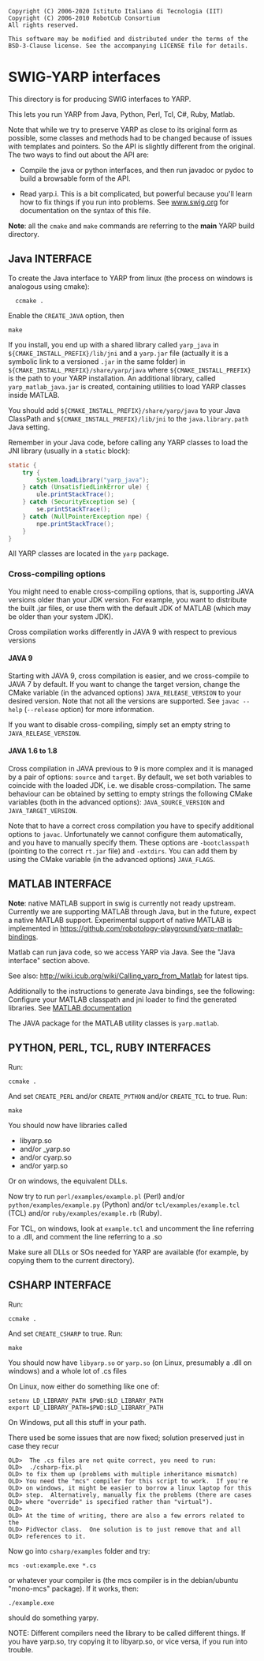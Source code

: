```
Copyright (C) 2006-2020 Istituto Italiano di Tecnologia (IIT)
Copyright (C) 2006-2010 RobotCub Consortium
All rights reserved.

This software may be modified and distributed under the terms of the
BSD-3-Clause license. See the accompanying LICENSE file for details.
```

# SWIG-YARP interfaces

This directory is for producing SWIG interfaces to YARP.

This lets you run YARP from Java, Python, Perl, Tcl, C#, Ruby, Matlab.

Note that while we try to preserve YARP as close to its original form
as possible, some classes and methods had to be changed because
of issues with templates and pointers.  So the API is slightly
different from the original.  The two ways to find out about the API
are:

- Compile the java or python interfaces, and then run javadoc
   or pydoc to build a browsable form of the API.

- Read yarp.i.  This is a bit complicated, but powerful because you'll
   learn how to fix things if you run into problems.  See www.swig.org
   for documentation on the syntax of this file.


**Note**: all the `cmake` and `make` commands are referring to the **main** YARP build directory.

## Java INTERFACE

To create the Java interface to YARP from linux
(the process on windows is analogous using cmake):

```
  ccmake .
```

Enable the `CREATE_JAVA` option, then

```
make
```

If you install, you end up with a shared library called `yarp_java` in
`${CMAKE_INSTALL_PREFIX}/lib/jni`
and a `yarp.jar` file (actually it is a symbolic link to a versioned `.jar` in the same folder)
in `${CMAKE_INSTALL_PREFIX}/share/yarp/java`
where `${CMAKE_INSTALL_PREFIX}` is the path to your YARP installation.
An additional library, called `yarp_matlab_java.jar` is created, containing utilities to load YARP
classes inside MATLAB.

You should add `${CMAKE_INSTALL_PREFIX}/share/yarp/java` to your Java ClassPath and
`${CMAKE_INSTALL_PREFIX}/lib/jni` to the `java.library.path` Java setting.

Remember in your Java code, before calling any YARP classes to load the JNI library (usually in a `static` block):

```java
static {
    try {
        System.loadLibrary("yarp_java");
    } catch (UnsatisfiedLinkError ule) {
        ule.printStackTrace();
    } catch (SecurityException se) {
        se.printStackTrace();
    } catch (NullPointerException npe) {
        npe.printStackTrace();
    }
}
```

All YARP classes are located in the `yarp` package.

### Cross-compiling options

You might need to enable cross-compiling options, that is, supporting JAVA versions older than your JDK version.
For example, you want to distribute the built .jar files, or use them with the default JDK of MATLAB (which may be older than your system JDK).

Cross compilation works differently in JAVA 9 with respect to previous versions

#### JAVA 9
Starting with JAVA 9, cross compilation is easier, and we cross-compile to JAVA 7 by default.
If you want to change the target version, change the CMake variable (in the advanced options)
`JAVA_RELEASE_VERSION` to your desired version. Note that not all the versions are supported.
See `javac --help` (`--release` option) for more information.

If you want to disable cross-compiling, simply set an empty string to `JAVA_RELEASE_VERSION`.

#### JAVA 1.6 to 1.8

Cross compilation in JAVA previous to 9 is more complex and it is managed by a pair of options: `source` and `target`.
By default, we set both variables to coincide with the loaded JDK, i.e. we disable cross-compilation.
The same behaviour can be obtained by setting to empty strings the following CMake variables (both in the advanced options):
`JAVA_SOURCE_VERSION` and `JAVA_TARGET_VERSION`.

Note that to have a correct cross compilation you have to specify additional options to `javac`.
Unfortunately we cannot configure them automatically, and you have to manually specify them.
These options are `-bootclasspath` (pointing to the correct `rt.jar` file) and `-extdirs`.
You can add them by using the CMake variable (in the advanced options) `JAVA_FLAGS`.


## MATLAB INTERFACE

**Note**: native MATLAB support in swig is currently not ready upstream.
Currently we are supporting MATLAB through Java, but in the future, expect a native
MATLAB support.
Experimental support of native MATLAB is implemented in https://github.com/robotology-playground/yarp-matlab-bindings.

Matlab can run java code, so we access YARP via Java.  See the
"Java interface" section above.

See also:
  http://wiki.icub.org/wiki/Calling_yarp_from_Matlab
for latest tips.

Additionally to the instructions to generate Java bindings, see the following:
Configure your MATLAB classpath and jni loader to find the generated libraries.
See [MATLAB documentation](https://it.mathworks.com/help/matlab/matlab_external/java-class-path.html)

The JAVA package for the MATLAB utility classes is `yarp.matlab`.


## PYTHON, PERL, TCL, RUBY INTERFACES

Run:

```
ccmake .
```

And set `CREATE_PERL` and/or `CREATE_PYTHON` and/or `CREATE_TCL` to true.
Run:

```
make
```

You should now have libraries called

- libyarp.so
- and/or _yarp.so
- and/or cyarp.so
- and/or yarp.so

Or on windows, the equivalent DLLs.

Now try to run `perl/examples/example.pl` (Perl) and/or `python/examples/example.py` (Python) and/or `tcl/examples/example.tcl` (TCL) and/or `ruby/examples/example.rb` (Ruby).

For TCL, on windows, look at `example.tcl` and uncomment the line referring
to a .dll, and comment the line referring to a .so

Make sure all DLLs or SOs needed for YARP are available (for example, by
copying them to the current directory).


## CSHARP INTERFACE

Run:

```
ccmake .
```

And set `CREATE_CSHARP` to true.
Run:

```
make
```

You should now have `libyarp.so` or `yarp.so` (on Linux, presumably a .dll
on windows) and a whole lot of .cs files

On Linux, now either do something like one of:
```
setenv LD_LIBRARY_PATH $PWD:$LD_LIBRARY_PATH
export LD_LIBRARY_PATH=$PWD:$LD_LIBRARY_PATH
```
On Windows, put all this stuff in your path.

There used be some issues that are now fixed; solution preserved
just in case they recur

```
OLD>  The .cs files are not quite correct, you need to run:
OLD>  ./csharp-fix.pl
OLD> to fix them up (problems with multiple inheritance mismatch)
OLD> You need the "mcs" compiler for this script to work.  If you're
OLD> on windows, it might be easier to borrow a linux laptop for this
OLD> step.  Alternatively, manually fix the problems (there are cases
OLD> where "override" is specified rather than "virtual").
OLD>
OLD> At the time of writing, there are also a few errors related to the
OLD> PidVector class.  One solution is to just remove that and all
OLD> references to it.
```

Now go into `csharp/examples` folder and try:

```
mcs -out:example.exe *.cs
```

or whatever your compiler is (the mcs compiler is in the debian/ubuntu
"mono-mcs" package).  If it works, then:

```
./example.exe
```

should do something yarpy.

NOTE:
Different compilers need the library to be called different things.
If you have yarp.so, try copying it to libyarp.so, or vice versa,
if you run into trouble.
